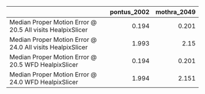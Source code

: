 |                                                            |   pontus_2002 |   mothra_2049 |
|:-----------------------------------------------------------|--------------:|--------------:|
| Median Proper Motion Error @ 20.5 All visits HealpixSlicer |         0.194 |         0.201 |
| Median Proper Motion Error @ 24.0 All visits HealpixSlicer |         1.993 |         2.15  |
| Median Proper Motion Error @ 20.5 WFD HealpixSlicer        |         0.194 |         0.201 |
| Median Proper Motion Error @ 24.0 WFD HealpixSlicer        |         1.994 |         2.151 |

